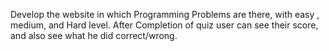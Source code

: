 Develop the website in which Programming Problems are there, with easy , medium, and Hard level.
After Completion of quiz user can see their score, and also see what he did correct/wrong.
